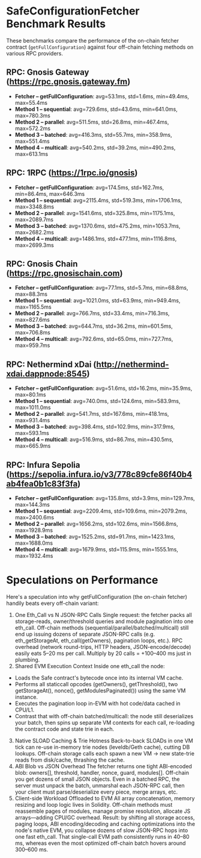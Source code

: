 # SafeConfigurationFetcher Benchmark Results

These benchmarks compare the performance of the on-chain fetcher contract (`getFullConfiguration`) against four off-chain fetching methods on various RPC providers.

## RPC: Gnosis Gateway (https://rpc.gnosis.gateway.fm)

- **Fetcher – getFullConfiguration**: avg=53.1ms, std=1.6ms, min=49.4ms, max=55.4ms
- **Method 1 – sequential**: avg=729.6ms, std=43.6ms, min=641.0ms, max=780.3ms
- **Method 2 – parallel**: avg=511.5ms, std=26.8ms, min=467.4ms, max=572.2ms
- **Method 3 – batched**: avg=416.3ms, std=55.7ms, min=358.9ms, max=551.4ms
- **Method 4 – multicall**: avg=540.2ms, std=39.2ms, min=490.2ms, max=613.1ms

## RPC: 1RPC (https://1rpc.io/gnosis)

- **Fetcher – getFullConfiguration**: avg=174.5ms, std=162.7ms, min=86.4ms, max=646.3ms
- **Method 1 – sequential**: avg=2115.4ms, std=519.3ms, min=1706.1ms, max=3348.8ms
- **Method 2 – parallel**: avg=1541.6ms, std=325.8ms, min=1175.1ms, max=2089.7ms
- **Method 3 – batched**: avg=1370.6ms, std=475.2ms, min=1053.7ms, max=2682.2ms
- **Method 4 – multicall**: avg=1486.1ms, std=477.1ms, min=1116.8ms, max=2699.3ms

## RPC: Gnosis Chain (https://rpc.gnosischain.com)

- **Fetcher – getFullConfiguration**: avg=77.1ms, std=5.7ms, min=68.8ms, max=88.3ms
- **Method 1 – sequential**: avg=1021.0ms, std=63.9ms, min=949.4ms, max=1165.5ms
- **Method 2 – parallel**: avg=766.7ms, std=33.4ms, min=716.3ms, max=827.6ms
- **Method 3 – batched**: avg=644.7ms, std=36.2ms, min=601.5ms, max=706.8ms
- **Method 4 – multicall**: avg=792.6ms, std=65.0ms, min=727.7ms, max=959.7ms

## RPC: Nethermind xDai (http://nethermind-xdai.dappnode:8545)

- **Fetcher – getFullConfiguration**: avg=51.6ms, std=16.2ms, min=35.9ms, max=80.1ms
- **Method 1 – sequential**: avg=740.0ms, std=124.6ms, min=583.9ms, max=1011.0ms
- **Method 2 – parallel**: avg=541.7ms, std=167.6ms, min=418.1ms, max=931.4ms
- **Method 3 – batched**: avg=398.4ms, std=102.9ms, min=317.9ms, max=593.1ms
- **Method 4 – multicall**: avg=516.9ms, std=86.7ms, min=430.5ms, max=665.9ms

## RPC: Infura Sepolia (https://sepolia.infura.io/v3/778c89cfe86f40b4ab4fea0b1c83f3fa)

- **Fetcher – getFullConfiguration**: avg=135.8ms, std=3.9ms, min=129.7ms, max=144.3ms
- **Method 1 – sequential**: avg=2209.4ms, std=109.6ms, min=2079.2ms, max=2400.6ms
- **Method 2 – parallel**: avg=1656.2ms, std=102.6ms, min=1566.8ms, max=1928.9ms
- **Method 3 – batched**: avg=1525.2ms, std=91.7ms, min=1423.1ms, max=1688.0ms
- **Method 4 – multicall**: avg=1679.9ms, std=115.9ms, min=1555.1ms, max=1932.4ms

# Speculations on Performance

Here's a speculation into why getFullConfiguration (the on-chain fetcher) handily beats every off-chain variant:

1. One Eth_Call vs N JSON-RPC Calls
   Single request: the fetcher packs all storage-reads, owner/threshold queries and module pagination into one eth_call.
   Off-chain methods (sequential/parallel/batched/multicall) still end up issuing dozens of separate JSON-RPC calls (e.g. eth_getStorageAt, eth_call(getOwners), pagination loops, etc.).
   RPC overhead (network round-trips, HTTP headers, JSON-encode/decode) easily eats 5–20 ms per call. Multiply by 20 calls = +100–400 ms just in plumbing.
2. Shared EVM Execution Context
   Inside one eth_call the node:

- Loads the Safe contract's bytecode once into its internal VM cache.
- Performs all staticcall opcodes (getOwners(), getThreshold(), two getStorageAt(), nonce(), getModulesPaginated()) using the same VM instance.
- Executes the pagination loop in-EVM with hot code/data cached in CPU/L1.
- Contrast that with off-chain batched/multicall: the node still deserializes your batch, then spins up separate VM contexts for each call, re-loading the contract code and state trie in each.

3. Native SLOAD Caching & Trie Hotness
   Back-to-back SLOADs in one VM tick can re-use in-memory trie nodes (leveldb/Geth cache), cutting DB lookups.
   Off-chain storage calls each spawn a new VM → new state-trie reads from disk/cache, thrashing the cache.
4. ABI Blob vs JSON Overhead
   The fetcher returns one tight ABI-encoded blob: owners[], threshold, handler, nonce, guard, modules[].
   Off-chain you get dozens of small JSON objects. Even in a batched RPC, the server must unpack the batch, unmarshal each JSON-RPC call, then your client must parse/deserialize every piece, merge arrays, etc.
5. Client-side Workload Offloaded to EVM
   All array concatenation, memory resizing and loop logic lives in Solidity.
   Off-chain methods must reassemble pages of modules, manage promise resolution, allocate JS arrays—adding CPU/GC overhead.
   Result: by shifting all storage access, paging loops, ABI encoding/decoding and caching optimizations into the node's native EVM, you collapse dozens of slow JSON-RPC hops into one fast eth_call. That single-call EVM path consistently runs in 40–80 ms, whereas even the most optimized off-chain batch hovers around 300–600 ms.
